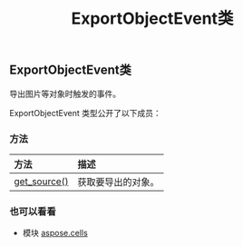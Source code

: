 ﻿---
title: ExportObjectEvent类
second_title: Aspose.Cells for Python via .NET API 参考文献
description:
type: docs
weight: 540
url: /zh/python-net/aspose.cells/exportobjectevent/
is_root: false
---
## ExportObjectEvent类
导出图片等对象时触发的事件。



ExportObjectEvent 类型公开了以下成员：

### 方法
|方法|描述|
| :- | :- |
| [get_source()](/cells/zh/python-net/aspose.cells/exportobjectevent/get_source/#) |获取要导出的对象。|



### 也可以看看
* 模块 [aspose.cells](..)
